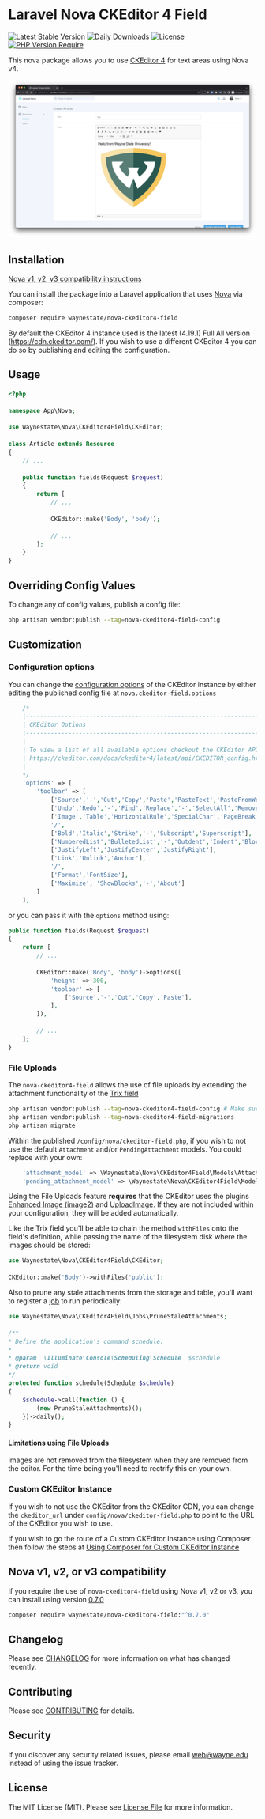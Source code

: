 # Laravel Nova CKEditor 4 Field

[![Latest Stable Version](http://poser.pugx.org/waynestate/nova-ckeditor4-field/v)](https://packagist.org/packages/waynestate/nova-ckeditor4-field) [![Daily Downloads](http://poser.pugx.org/waynestate/nova-ckeditor4-field/d/daily)](https://packagist.org/packages/waynestate/nova-ckeditor4-field) [![License](http://poser.pugx.org/waynestate/nova-ckeditor4-field/license)](https://packagist.org/packages/waynestate/nova-ckeditor4-field) [![PHP Version Require](http://poser.pugx.org/waynestate/nova-ckeditor4-field/require/php)](https://packagist.org/packages/waynestate/nova-ckeditor4-field)

This nova package allows you to use [CKEditor 4](https://ckeditor.com/ckeditor-4/) for text areas using Nova v4.

![CKEditor Form Field](docs/form-field.jpg)

## Installation

[Nova v1, v2, v3 compatibility instructions](https://github.com/waynestate/nova-ckeditor4-field#nova-v1-v2-or-v3-compatibility)

You can install the package into a Laravel application that uses [Nova](https://nova.laravel.com) via composer:

```bash
composer require waynestate/nova-ckeditor4-field
```

By default the CKEditor 4 instance used is the latest (4.19.1) Full All version (https://cdn.ckeditor.com/). If you wish to use a different CKEditor 4 you can do so by publishing and editing the configuration.

## Usage

```php
<?php

namespace App\Nova;

use Waynestate\Nova\CKEditor4Field\CKEditor;

class Article extends Resource
{
    // ...

    public function fields(Request $request)
    {
        return [
            // ...

            CKEditor::make('Body', 'body');
                
            // ...
        ];
    }
}
```

## Overriding Config Values

To change any of config values, publish a config file:

```bash
php artisan vendor:publish --tag=nova-ckeditor4-field-config
```

## Customization

### Configuration options
You can change the [configuration options](https://ckeditor.com/docs/ckeditor4/latest/api/CKEDITOR_config.html) of the CKEditor instance by either editing the published config file at `nova.ckeditor-field.options`

```php
    /*
    |--------------------------------------------------------------------------------
    | CKEditor Options
    |--------------------------------------------------------------------------------
    |
    | To view a list of all available options checkout the CKEditor API documentation
    | https://ckeditor.com/docs/ckeditor4/latest/api/CKEDITOR_config.html
    |
    */
    'options' => [
        'toolbar' => [
            ['Source','-','Cut','Copy','Paste','PasteText','PasteFromWord','-','Print', 'SpellChecker', 'Scayt'],
            ['Undo','Redo','-','Find','Replace','-','SelectAll','RemoveFormat'],
            ['Image','Table','HorizontalRule','SpecialChar','PageBreak'],
            '/',
            ['Bold','Italic','Strike','-','Subscript','Superscript'],
            ['NumberedList','BulletedList','-','Outdent','Indent','Blockquote','CreateDiv'],
            ['JustifyLeft','JustifyCenter','JustifyRight'],
            ['Link','Unlink','Anchor'],
            '/',
            ['Format','FontSize'],
            ['Maximize', 'ShowBlocks','-','About']
        ]
    ],
```

or you can pass it with the `options` method using:

```php
public function fields(Request $request)
{
    return [
        // ...

        CKEditor::make('Body', 'body')->options([
            'height' => 300,
            'toolbar' => [
                ['Source','-','Cut','Copy','Paste'],
            ],
        ]),

        // ...
    ];
}
```

### File Uploads
The `nova-ckeditor4-field` allows the use of file uploads by extending the attachment functionality of the [Trix field](https://nova.laravel.com/docs/4.0/resources/fields.html#trix-file-uploads)

```bash
php artisan vendor:publish --tag=nova-ckeditor4-field-config # Make sure the config file is published
php artisan vendor:publish --tag=nova-ckeditor4-field-migrations
php artisan migrate
```

Within the published `/config/nova/ckeditor-field.php`, if you wish to not use the default `Attachment` and/or `PendingAttachment` models. You could replace with your own:
```php
    'attachment_model' => \Waynestate\Nova\CKEditor4Field\Models\Attachment::class,
    'pending_attachment_model' => \Waynestate\Nova\CKEditor4Field\Models\PendingAttachment::class,
```

Using the File Uploads feature **requires** that the CKEditor uses the plugins [Enhanced Image (image2)](https://ckeditor.com/cke4/addon/image2) and [UploadImage](https://ckeditor.com/cke4/addon/uploadimage).
If they are not included within your configuration, they will be added automatically.

Like the Trix field you'll be able to chain the method `withFiles` onto the field's definition, while passing the name of the filesystem disk where the images should be stored:
```php
use Waynestate\Nova\CKEditor4Field\CKEditor;

CKEditor::make('Body')->withFiles('public');
```

Also to prune any stale attachments from the storage and table, you'll want to register a [job](https://laravel.com/docs/9.x/scheduling#introduction) to run periodically:
```php
use Waynestate\Nova\CKEditor4Field\Jobs\PruneStaleAttachments;

/**
* Define the application's command schedule.
*
* @param  \Illuminate\Console\Scheduling\Schedule  $schedule
* @return void
*/
protected function schedule(Schedule $schedule)
{
    $schedule->call(function () {
        (new PruneStaleAttachments)();
    })->daily();
}
```

#### Limitations using File Uploads
Images are not removed from the filesystem when they are removed from the editor. For the time being you'll need to rectrify this on your own.

### Custom CKEditor Instance
If you wish to not use the CKEditor from the CKEditor CDN, you can change the `ckeditor_url` under `config/nova/ckeditor-field.php` to point to the URL of the CKEditor you wish to use.

If you wish to go the route of a Custom CKEditor Instance using Composer then follow the steps at [Using Composer for Custom CKEditor Instance](https://github.com/waynestate/nova-ckeditor4-field/wiki/Using-Composer-for-Custom-CKEditor-Instance)

## Nova v1, v2, or v3 compatibility
If you require the use of `nova-ckeditor4-field` using Nova v1, v2 or v3, you can install using version [0.7.0](https://github.com/waynestate/nova-ckeditor4-field/releases/tag/0.7.0)

```bash
composer require waynestate/nova-ckeditor4-field:"^0.7.0"
```

## Changelog
Please see [CHANGELOG](CHANGELOG.md) for more information on what has changed recently.

## Contributing
Please see [CONTRIBUTING](CONTRIBUTING.md) for details.

## Security
If you discover any security related issues, please email web@wayne.edu instead of using the issue tracker.

## License
The MIT License (MIT). Please see [License File](LICENSE.md) for more information.
